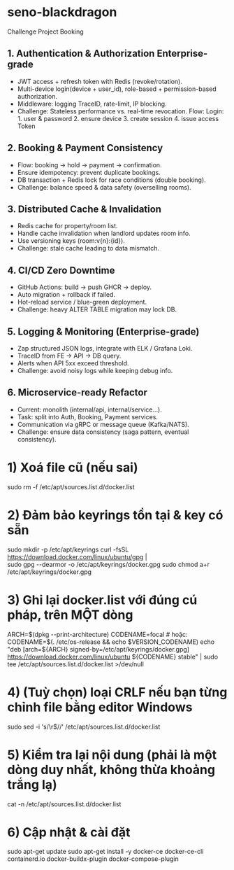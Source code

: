 # seno-blackdragon

Challenge Project Booking

## 1. Authentication & Authorization Enterprise-grade

- JWT access + refresh token with Redis (revoke/rotation).
- Multi-device login(device + user_id), role-based + permission-based authorization.
- Middleware: logging TraceID, rate-limit, IP blocking.
- Challenge: Stateless performance vs. real-time revocation.
  Flow:
  Login: 1. user & password 2. ensure device 3. create session 4. issue access Token

## 2. Booking & Payment Consistency

- Flow: booking → hold → payment → confirmation.
- Ensure idempotency: prevent duplicate bookings.
- DB transaction + Redis lock for race conditions (double booking).
- Challenge: balance speed & data safety (overselling rooms).

## 3. Distributed Cache & Invalidation

- Redis cache for property/room list.
- Handle cache invalidation when landlord updates room info.
- Use versioning keys (room:v{n}:{id}).
- Challenge: stale cache leading to data mismatch.

## 4. CI/CD Zero Downtime

- GitHub Actions: build → push GHCR → deploy.
- Auto migration + rollback if failed.
- Hot-reload service / blue-green deployment.
- Challenge: heavy ALTER TABLE migration may lock DB.

## 5. Logging & Monitoring (Enterprise-grade)

- Zap structured JSON logs, integrate with ELK / Grafana Loki.
- TraceID from FE → API → DB query.
- Alerts when API 5xx exceed threshold.
- Challenge: avoid noisy logs while keeping debug info.

## 6. Microservice-ready Refactor

- Current: monolith (internal/api, internal/service…).
- Task: split into Auth, Booking, Payment services.
- Communication via gRPC or message queue (Kafka/NATS).
- Challenge: ensure data consistency (saga pattern, eventual consistency).

# 1) Xoá file cũ (nếu sai)

sudo rm -f /etc/apt/sources.list.d/docker.list

# 2) Đảm bảo keyrings tồn tại & key có sẵn

sudo mkdir -p /etc/apt/keyrings
curl -fsSL https://download.docker.com/linux/ubuntu/gpg | \
 sudo gpg --dearmor -o /etc/apt/keyrings/docker.gpg
sudo chmod a+r /etc/apt/keyrings/docker.gpg

# 3) Ghi lại docker.list với đúng cú pháp, trên MỘT dòng

ARCH=$(dpkg --print-architecture)
CODENAME=focal   # hoặc: CODENAME=$(. /etc/os-release && echo $VERSION_CODENAME)
echo "deb [arch=${ARCH} signed-by=/etc/apt/keyrings/docker.gpg] https://download.docker.com/linux/ubuntu ${CODENAME} stable" | sudo tee /etc/apt/sources.list.d/docker.list >/dev/null

# 4) (Tuỳ chọn) loại CRLF nếu bạn từng chỉnh file bằng editor Windows

sudo sed -i 's/\r$//' /etc/apt/sources.list.d/docker.list

# 5) Kiểm tra lại nội dung (phải là một dòng duy nhất, không thừa khoảng trắng lạ)

cat -n /etc/apt/sources.list.d/docker.list

# 6) Cập nhật & cài đặt

sudo apt-get update
sudo apt-get install -y docker-ce docker-ce-cli containerd.io docker-buildx-plugin docker-compose-plugin
